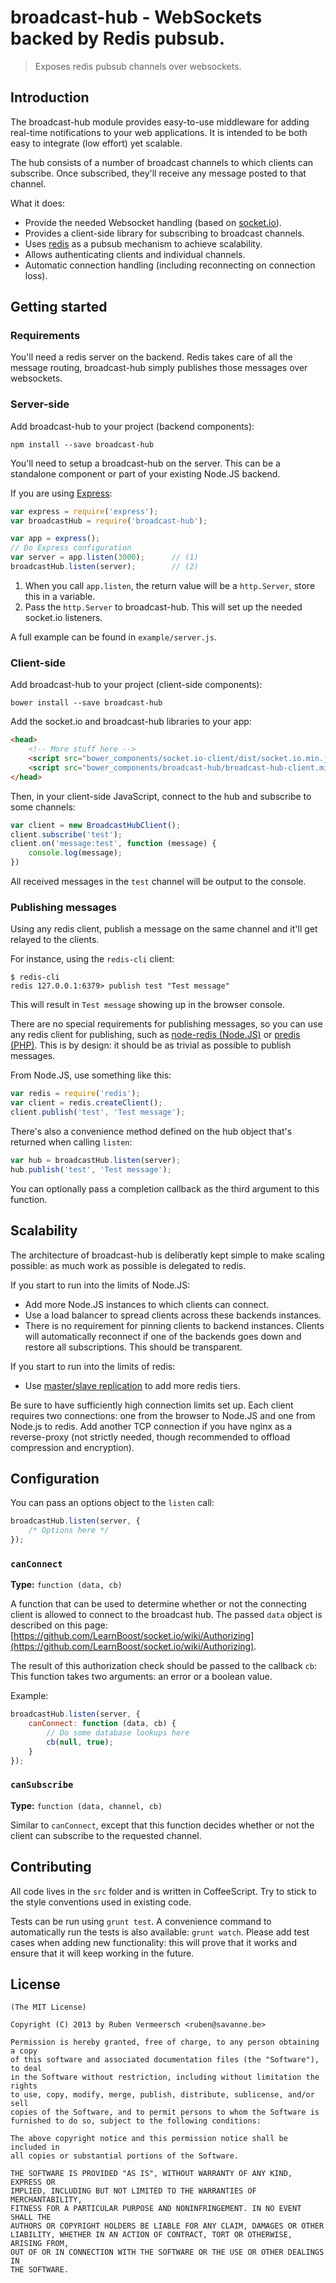 # broadcast-hub - WebSockets backed by Redis pubsub.

> Exposes redis pubsub channels over websockets.

## Introduction

The broadcast-hub module provides easy-to-use middleware for adding real-time notifications to your web applications. It is intended to be both easy to integrate (low effort) yet scalable.

The hub consists of a number of broadcast channels to which clients can subscribe. Once subscribed, they'll receive any message posted to that channel.

What it does:

* Provide the needed Websocket handling (based on [socket.io](http://socket.io/)).
* Provides a client-side library for subscribing to broadcast channels.
* Uses [redis](http://redis.io/) as a pubsub mechanism to achieve scalability.
* Allows authenticating clients and individual channels.
* Automatic connection handling (including reconnecting on connection loss).

## Getting started
### Requirements
You'll need a redis server on the backend. Redis takes care of all the message routing, broadcast-hub simply publishes those messages over websockets.

### Server-side
Add broadcast-hub to your project (backend components):

```
npm install --save broadcast-hub
```

You'll need to setup a broadcast-hub on the server. This can be a standalone component or part of your existing Node.JS backend.

If you are using [Express](http://expressjs.com/):

```js
var express = require('express');
var broadcastHub = require('broadcast-hub');

var app = express();
// Do Express configuration
var server = app.listen(3000);      // (1)
broadcastHub.listen(server);        // (2)
```

1. When you call `app.listen`, the return value will be a `http.Server`, store this in a variable.
2. Pass the `http.Server` to broadcast-hub. This will set up the needed socket.io listeners.

A full example can be found in `example/server.js`.

### Client-side
Add broadcast-hub to your project (client-side components):

```
bower install --save broadcast-hub
```

Add the socket.io and broadcast-hub libraries to your app:

```html
<head>
    <!-- More stuff here -->
    <script src="bower_components/socket.io-client/dist/socket.io.min.js"></script>
    <script src="bower_components/broadcast-hub/broadcast-hub-client.min.js"></script>
</head>
```

Then, in your client-side JavaScript, connect to the hub and subscribe to some channels:

```js
var client = new BroadcastHubClient();
client.subscribe('test');
client.on('message:test', function (message) {
	console.log(message);
})
```

All received messages in the `test` channel will be output to the console.

### Publishing messages
Using any redis client, publish a message on the same channel and it'll get relayed to the clients.

For instance, using the `redis-cli` client:

```
$ redis-cli 
redis 127.0.0.1:6379> publish test "Test message"
```

This will result in `Test message` showing up in the browser console.

There are no special requirements for publishing messages, so you can use any redis client for publishing, such as [node-redis (Node.JS)](https://github.com/mranney/node_redis) or [predis (PHP)](https://github.com/nrk/predis). This is by design: it should be as trivial as possible to publish messages.

From Node.JS, use something like this:

```js
var redis = require('redis');
var client = redis.createClient();
client.publish('test', 'Test message');
```

There's also a convenience method defined on the hub object that's returned when calling `listen`:

```js
var hub = broadcastHub.listen(server);
hub.publish('test', 'Test message');
```

You can optionally pass a completion callback as the third argument to this function.


## Scalability
The architecture of broadcast-hub is deliberatly kept simple to make scaling possible: as much work as possible is delegated to redis.

If you start to run into the limits of Node.JS:

* Add more Node.JS instances to which clients can connect.
* Use a load balancer to spread clients across these backends instances.
* There is no requirement for pinning clients to backend instances. Clients will automatically reconnect if one of the backends goes down and restore all subscriptions. This should be transparent.

If you start to run into the limits of redis:

* Use [master/slave replication](http://redis.io/topics/replication) to add more redis tiers.

Be sure to have sufficiently high connection limits set up. Each client requires two connections: one from the browser to Node.JS and one from Node.js to redis. Add another TCP connection if you have nginx as a reverse-proxy (not strictly needed, though recommended to offload compression and encryption).

## Configuration
You can pass an options object to the `listen` call:

```js
broadcastHub.listen(server, {
    /* Options here */
});
```

### `canConnect`
**Type:** `function (data, cb)`

A function that can be used to determine whether or not the connecting client is allowed to connect to the broadcast hub. The passed `data` object is described on this page: [https://github.com/LearnBoost/socket.io/wiki/Authorizing](https://github.com/LearnBoost/socket.io/wiki/Authorizing).

The result of this authorization check should be passed to the callback `cb`: This function takes two arguments: an error or a boolean value.

Example:

```js
broadcastHub.listen(server, {
	canConnect: function (data, cb) {
	    // Do some database lookups here
	    cb(null, true);
	}    
});
```

### `canSubscribe`
**Type:** `function (data, channel, cb)`

Similar to `canConnect`, except that this function decides whether or not the client can subscribe to the requested channel.

## Contributing
All code lives in the `src` folder and is written in CoffeeScript. Try to stick to the style conventions used in existing code.

Tests can be run using `grunt test`. A convenience command to automatically run the tests is also available: `grunt watch`. Please add test cases when adding new functionality: this will prove that it works and ensure that it will keep working in the future.

    
## License 

    (The MIT License)

    Copyright (C) 2013 by Ruben Vermeersch <ruben@savanne.be>

    Permission is hereby granted, free of charge, to any person obtaining a copy
    of this software and associated documentation files (the "Software"), to deal
    in the Software without restriction, including without limitation the rights
    to use, copy, modify, merge, publish, distribute, sublicense, and/or sell
    copies of the Software, and to permit persons to whom the Software is
    furnished to do so, subject to the following conditions:

    The above copyright notice and this permission notice shall be included in
    all copies or substantial portions of the Software.

    THE SOFTWARE IS PROVIDED "AS IS", WITHOUT WARRANTY OF ANY KIND, EXPRESS OR
    IMPLIED, INCLUDING BUT NOT LIMITED TO THE WARRANTIES OF MERCHANTABILITY,
    FITNESS FOR A PARTICULAR PURPOSE AND NONINFRINGEMENT. IN NO EVENT SHALL THE
    AUTHORS OR COPYRIGHT HOLDERS BE LIABLE FOR ANY CLAIM, DAMAGES OR OTHER
    LIABILITY, WHETHER IN AN ACTION OF CONTRACT, TORT OR OTHERWISE, ARISING FROM,
    OUT OF OR IN CONNECTION WITH THE SOFTWARE OR THE USE OR OTHER DEALINGS IN
    THE SOFTWARE.
